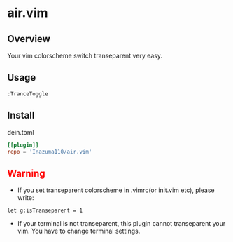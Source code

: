 # air.vim


## Overview
Your vim colorscheme switch transeparent very easy.

## Usage
```vimscript
:TranceToggle
```

## Install
dein.toml
```toml
[[plugin]]
repo = 'Inazuma110/air.vim'
```

## <font color = red>Warning</font>
* If you set transeparent colorscheme in .vimrc(or init.vim etc), please write:
```vim
let g:isTranseparent = 1
```
* If your terminal is not transeparent, this plugin cannot transeparent your vim.  You have to change terminal settings.
